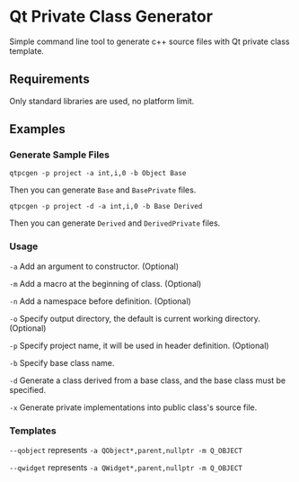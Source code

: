 # Qt Private Class Generator

Simple command line tool to generate c++ source files with Qt private class template.

## Requirements

Only standard libraries are used, no platform limit.

## Examples

### Generate Sample Files

````
qtpcgen -p project -a int,i,0 -b Object Base
````

Then you can generate `Base` and `BasePrivate` files.

````
qtpcgen -p project -d -a int,i,0 -b Base Derived
````

Then you can generate `Derived` and `DerivedPrivate` files.

### Usage

`-a` Add an argument to constructor. (Optional)

`-m` Add a macro at the beginning of class. (Optional)

`-n` Add a namespace before definition. (Optional)

`-o` Specify output directory, the default is current working directory. (Optional)

`-p` Specify project name, it will be used in header definition. (Optional)

`-b` Specify base class name.

`-d` Generate a class derived from a base class, and the base class must be specified.

`-x` Generate private implementations into public class's source file.


### Templates

`--qobject` represents `-a QObject*,parent,nullptr -m Q_OBJECT`

`--qwidget` represents `-a QWidget*,parent,nullptr -m Q_OBJECT`